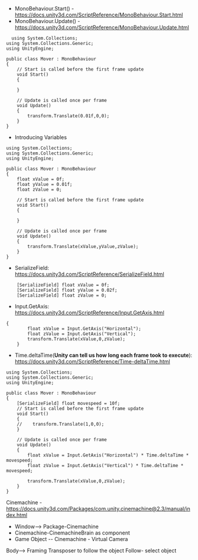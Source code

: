 - MonoBehaviour.Start() - https://docs.unity3d.com/ScriptReference/MonoBehaviour.Start.html
- MonoBehaviour.Update() - https://docs.unity3d.com/ScriptReference/MonoBehaviour.Update.html

```
  using System.Collections;
using System.Collections.Generic;
using UnityEngine;

public class Mover : MonoBehaviour
{
    // Start is called before the first frame update
    void Start()
    {
        
    }

    // Update is called once per frame
    void Update()
    {
        transform.Translate(0.01f,0,0);
    }
}
```
- Introducing Variables
```
using System.Collections;
using System.Collections.Generic;
using UnityEngine;

public class Mover : MonoBehaviour
{
    float xValue = 0f;
    float yValue = 0.01f;
    float zValue = 0;
    
    // Start is called before the first frame update
    void Start()
    {
        
    }

    // Update is called once per frame
    void Update()
    {
        transform.Translate(xValue,yValue,zValue);
    }
}

```
- SerializeField: https://docs.unity3d.com/ScriptReference/SerializeField.html
```
    [SerializeField] float xValue = 0f;
    [SerializeField] float yValue = 0.02f;
    [SerializeField] float zValue = 0;
```
- Input.GetAxis: https://docs.unity3d.com/ScriptReference/Input.GetAxis.html
```
{
        float xValue = Input.GetAxis("Horizontal");
        float zValue = Input.GetAxis("Vertical");
        transform.Translate(xValue,0,zValue);
    }
```
- Time.deltaTime(**Unity can tell us how long each frame took to execute**): https://docs.unity3d.com/ScriptReference/Time-deltaTime.html
```
using System.Collections;
using System.Collections.Generic;
using UnityEngine;

public class Mover : MonoBehaviour
{
    [SerializeField] float movespeed = 10f;
    // Start is called before the first frame update
    void Start()
    {
    //    transform.Translate(1,0,0);
    }

    // Update is called once per frame
    void Update()
    {
        float xValue = Input.GetAxis("Horizontal") * Time.deltaTime * movespeed;
        float zValue = Input.GetAxis("Vertical") * Time.deltaTime * movespeed;

        transform.Translate(xValue,0,zValue);
    }
}

```
Cinemachine - https://docs.unity3d.com/Packages/com.unity.cinemachine@2.3/manual/index.html 
- Window--> Package-Cinemachine
- Cinemachine-CinemachineBrain as component
- Game Object -- Cinemachine - Virtual Camera

Body--> Framing Transposer to follow the object 
Follow- select object
